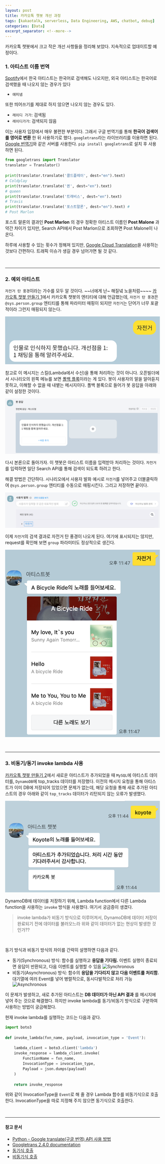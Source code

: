 ```yaml
---
layout: post
title: 카카오톡 챗봇 개선 과정
tags: [kakaotalk, serverless, Data Engineering, AWS, chatbot, debug]
categories: [Data]
excerpt_separator: <!--more-->
---
```

카카오톡 챗봇에서 크고 작은 개선 사항들을 정리해 보았다.<!--more--> 지속적으로 업데이트할 예정이다.

### 1. 아티스트 이름 번역

[Spotify](https://open.spotify.com/search)에서 한국 아티스트는 한국어로 검색해도 나오지만, 외국 아티스트는 한국어로 검색했을 때 나오지 않는 경우가 있다
- `에미넴`

또한 띄어쓰기를 제대로 하지 않으면 나오지 않는 경우도 있다.
- `레이디 가가`: 검색됨
- `레이디가가`: 검색되지 않음

이는 사용자 입장에서 매우 불편한 부분이다. 그래서 구글 번역기를 통해 **한국어 검색어를 영어로 변환** 한 뒤 사용하기로 했다. `googletrans`라는 라이브러리를 이용하면 된다. [Google 번역기](https://translate.google.com/)와 같은 서버를 사용한다. `pip install googletrans`로 설치 후 사용하면 된다.

```py
from googletrans import Translator
translator = Translator()

print(translator.translate('콜드플레이', dest="en").text)
# Coldplay
print(translator.translate('퀸', dest="en").text)
# queen
print(translator.translate('트래비스', dest="en").text)
# Travis
print(translator.translate('포스트말론', dest="en").text) #
# Post Marlon
```

포스트 말론의 결과인 **Post Marlon** 의 경우 정확한 아티스트 이름인 **Post Malone** 과 약간 차이가 있지만, Search API에서 Post Marlon으로 조회하면 Post Malone이 나온다.

하루에 사용할 수 있는 횟수가 정해져 있지만, [Google Cloud Translation](https://cloud.google.com/translate/docs)을 사용하는 것보다 간편하다. 트래픽 이슈가 생길 경우 넘어가면 될 것 같다.

<br>

---

### 2. 예외 아티스트

`자전거 탄 풍경`이라는 가수를 모두 알 것이다. ~~너에게 난~ 해질녘 노을처럼~~~~ [카카오톡 챗봇 만들기 1](https://sulmasulma.github.io/data/2020/06/03/kakaotalk-chatbot.html)에서 카카오톡 챗봇의 엔티티에 대해 언급했는데, `자전거 탄 풍경`은 `@sys.person.group` 엔티티를 통해 파라미터 매핑이 되지만 `자전거`는 단어가 너무 포괄적이라 그런지 매핑되지 않는다.

![20200609-2-bicycle](/assets/20200609-2-bicycle.png)

참고로 이 메시지는 스킬(Lambda에서 수신)을 통해 처리하는 것이 아니다. 오픈빌더에서 시나리오의 왼쪽 메뉴를 보면 [폴백 플록](https://i.kakao.com/docs/tutorial-chatbot-key-features#폴백-블록fallback-block-설정하기)이라는 게 있다. 봇이 사용자의 말을 알아듣지 못하고, 이해할 수 없을 때 내뱉는 메시지이다. 폴백 블록으로 들어가 봇 응답을 아래와 같이 설정한 것이다.

![20200609-3-fallback](/assets/20200609-3-fallback.png)

다시 본론으로 돌아가자. 이 챗봇은 아티스트 이름을 입력받아 처리하는 것이다. `자전거`를 입력하면 일단 Search API를 통해 검색이 되도록 하려고 한다.

해결 방법은 간단하다. 시나리오에서 사용자 발화 예시로 `자전거`를 넣어주고 더블클릭하여 `@sys.person.group` 엔티티를 수동으로 매핑시킨다. 그리고 저장하면 끝이다.

![20200609-4-addexample](/assets/20200609-4-addexample.png)

이제 `자전거`의 검색 결과로 자전거 탄 풍경이 나오게 된다. 여기에 표시되지는 않지만, request를 확인해 보면 `group` 파라미터도 정상적으로 생긴다.

![20200609-5-bicycleresult](/assets/20200609-5-bicycleresult.png)

<br>

---

### 3. 비동기/동기 invoke lambda 사용

[카카오톡 챗봇 만들기 2](https://sulmasulma.github.io/data/2020/06/07/kakaotalk-chatbot2.html)에서 새로운 아티스트가 추가되었을 때 `MySQL`에 아티스트 데이터를, `DynamoDB`에 top_tracks 데이터를 저장했다. 이전의 메시지 요청을 통해 아티스트가 이미 DB에 저장되어 있었으면 문제가 없는데, 해당 요청을 통해 새로 추가된 아티스트의 경우 아래와 같이 `top_tracks` 데이터가 리턴되지 않는 오류가 발생했다.

![20200609-1-loadingerror](/assets/20200609-1-loadingerror.png)

DynamoDB에 데이터를 저장하기 위해, Lambda function에서 다른 Lambda function을 사용하는 `invoke` 방식을 사용했다. 여기서 궁금증이 생겼다.

> invoke lambda가 비동기 방식으로 이루어져서, DynamoDB에 데이터 저장이 완료되기 전에 데이터를 불러오느라 위와 같이 데이터가 없는 현상이 발생한 것인가??

<br>

동기 방식과 비동기 방식의 차이를 간략히 설명하면 다음과 같다.
- 동기(Synchronous) 방식: 함수를 실행하고 **응답을 기다림.** 이벤트 실행이 종료되면 응답이 반환되고, 다음 이벤트를 실행할 수 있음
  ![Synchronous](https://docs.aws.amazon.com/ko_kr/lambda/latest/dg/images/invocation-sync.png)
- 비동기(Asynchronous) 방식: 함수의 **응답을 기다리지 않고 다음 이벤트를 처리함.** 대기열에 여러 Event를 넣어 병렬적으로, 동시다발적으로 처리 가능
  ![Asynchronous](https://docs.aws.amazon.com/ko_kr/lambda/latest/dg/images/features-async.png)

이 문제가 발생하고, 새로 추가된 아티스트는 **DB 데이터가 아닌 API 결과** 를 메시지에 넣어 주는 것으로 해결했다. 하지만 invoke lambda를 동기/비동기 방식으로 구분하여 사용하는 방법이 궁금해졌다.

현재 invoke lambda를 실행하는 코드는 다음과 같다.

```py
import boto3

def invoke_lambda(fxn_name, payload, invocation_type = 'Event'):

    lambda_client = boto3.client('lambda')
    invoke_response = lambda_client.invoke(
        FunctionName = fxn_name,
        InvocationType = invocation_type,
        Payload = json.dumps(payload)
    )

    return invoke_response
```

위와 같이 InvocationType을 `Event`로 해 줄 경우 Lambda 함수를 비동기식으로 호출한다. InvocationType을 따로 지정해 주지 않으면 동기식으로 호출한다.


<br>

---
#### 참고 문서
- [Python - Google translate(구글 번역) API 사용 방법](https://codechacha.com/ko/python-google-translate/)
- [Googletrans 2.4.0 documentation](https://py-googletrans.readthedocs.io/en/latest/)
- [동기식 호출](https://docs.aws.amazon.com/ko_kr/lambda/latest/dg/invocation-sync.html)
- [비동기식 호출](https://docs.aws.amazon.com/ko_kr/lambda/latest/dg/invocation-async.html)
